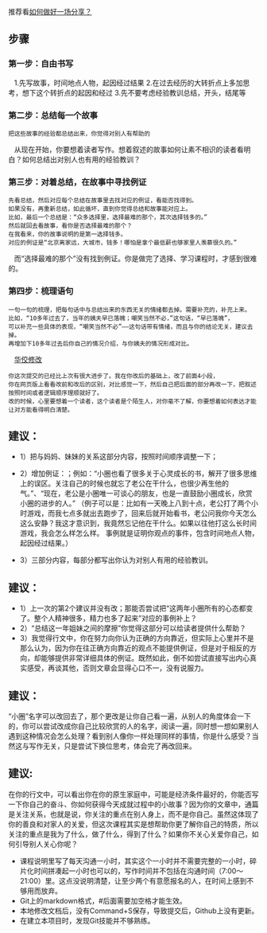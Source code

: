 
推荐看[如何做好一场分享？](http://mp.weixin.qq.com/s/9XUadcAEtvu1NdI1Ii7wbA)

 ## 步骤 
### 第一步：自由书写 
    1.先写故事，时间地点人物，起因经过结果
    2.在过去经历的大转折点上多加思考，想下这个转折点的起因和经过
    3.先不要考虑经验教训总结，开头，结尾等
### 第二步：总结每一个故事
    把这些故事的经验都总结出来，你觉得对别人有帮助的
    从现在开始，你要想着读者写作。想着叙述的故事如何让素不相识的读者看明白？如何总结出对别人也有用的经验教训？
    
### 第三步：对着总结，在故事中寻找例证
    先看总结，然后对应每个总结在故事里去找对应的例证，看能否找得到。
    如果没有，再重新总结，如此循坏，直到你觉得总结和故事能对应上。
    比如，最后一个总结是：“众多选择里，选择最难的那个，其次选择钱多的。”
    然后就回去看故事，看你是否选择最难的那个？
    在我看来，你的故事说明的是第一选择钱多。
    对应的例证是“北京离家远，大城市，钱多！哪怕是拿个最低薪也够家里人羡慕很久的。”
    而“选择最难的那个”没有找到例证。你是做完了选择、学习课程时，才感到很难的。
### 第四步：梳理语句
    一句一句的梳理，把每句话中与总结出来的东西无关的情绪都去掉。需要补充的，补充上来。
    比如，“10多年过去了，当年的姨夫早已落魄；嘲笑当然不必，”这句话，“早已落魄”，
    可以补充一些具体的表现，“嘲笑当然不必”——这句话带有情绪，而且与你的结论无关，建议去掉。
    再增加下10多年过去后你自己的情况介绍，与你姨夫的情况形成对比。

    
    [华佼修改](https://github.com/yuyingzhi828/writing_explore_3/commit/143e5f36d2972b5a468925983cfa87252a21c873)
    
    
    你这次提交的已经比上次有很大进步了。我在你改后的基础上，改了前面4小段，
    你在网页版上看看改前和改后的区别，对比感觉一下，然后自己把后面的部分再改一下，把叙述按照时间或者逻辑顺序理顺就好了。
    改的时候，心里要想着一个读者，这个读者是个陌生人，对你毫不了解，你要想着如何表达才能让对方能看得明白清楚。
    

## 建议：
* 1）把与妈妈、妹妹的关系这部分内容，按照时间顺序调整一下；
* 2）增加例证：；例如：“小圈也看了很多关于心灵成长的书，解开了很多思维上的误区。关注自己的时候也就忘了老公在干什么，也很少再生他的气。”、“现在，老公是小圈唯一可谈心的朋友，也是一直鼓励小圈成长，欣赏小圈的进步的人。”
（例子可以是：比如有一天晚上八到十点，老公打了两个小时游戏，而我七点多就出去跑步了，回来后就开始看书，老公问我你今天怎么这么安静？我这才意识到，我竟然忘记他在干什么。如果以往他打这么长时间游戏，我会怎么样怎么样。
事例就是证明你观点的事件，包含时间地点人物，起因经过结果。）

* 3）三部分内容，每部分都写出你认为对别人有用的经验教训。




## 建议：
* 1）上一次的第2个建议并没有改；那能否尝试把“这两年小圈所有的心态都变了。整个人精神很多，精力也多了起来”对应的事例补上？
* 2）“总结这一年姐妹之间的摩擦”你觉得这部分可以给读者提供什么帮助？
* 3）我觉得行文中，你在努力向你认为正确的方向靠近，但实际上心里并不是那么认为，因为你在往正确方向靠近的观点不能提供例证，但是对于相反的方向，却能够提供非常详细具体的例证。既然如此，倒不如尝试直接写出内心真实感受，再谈其他，否则文章会显得心口不一，没有说服力。

## 建议：
“小圈”名字可以改回去了，那个更改是让你自己看一遍，从别人的角度体会一下的，你可以尝试改成你自己比较欣赏的人的名字，阅读一遍，同时想一想如果别人遇到这种情况会怎么处理？看到别人像你一样处理同样的事情，你是什么感受？当然这与写作无关，只是尝试下换位思考，体会完了再改回来。


## 建议:
在你的行文中，可以看出你在你的原生家庭中，可能是经济条件最好的，你能否写一下你自己的奋斗、你如何获得今天成就过程中的小故事？因为你的文章中，通篇是关注关系，也就是说，你关注的重点在别人身上，而不是你自己。虽然这体现了你的善良和对家人的关爱，但这次课程其实是想帮助你更了解你自己的特质，所以关注的重点是我为了什么，做了什么，得到了什么？如果你不关心关爱你自己，如何引导别人关心你呢？


* 课程说明里写了每天沟通一小时，其实这个一小时并不需要完整的一小时，碎片化时间拼凑起一小时也可以的，写作时间并不包括在沟通时间（7:00～21:00）里。这点没说明清楚，让至少两个有意愿报名的人，在时间上感到不够用而放弃。
* Git上的markdown格式，#后面需要加空格才能生效。
* 本地修改文档后，没有Command+S保存，导致提交后，Github上没有更新。
* 在建立本项目时，发现Git技能并不够熟练。

